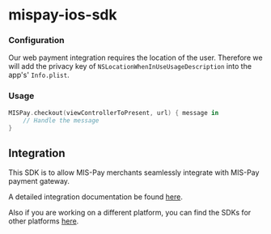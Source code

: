 # mispay-ios-sdk
### Configuration

Our web payment integration requires the location of the user. Therefore we will add the privacy key of `NSLocationWhenInUseUsageDescription` into the app's' `Info.plist`.

### Usage

```swift
MISPay.checkout(viewControllerToPresent, url) { message in
    // Handle the message
}
```

## Integration
This SDK is to allow MIS-Pay merchants seamlessly integrate with MIS-Pay payment gateway.

A detailed integration documentation be found [here](https://cdn.mispay.co/common/documents/Integration_Guide.pdf).

Also if you are working on a different platform, you can find the SDKs for other platforms [here](https://github.com/mispay-bnpl?tab=repositories).